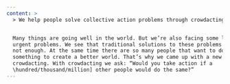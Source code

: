 ```yaml
---
content: >
  > We help people solve collective action problems through crowdacting


  Many things are going well in the world. But we’re also facing some large and
  urgent problems. We see that traditional solutions to these problems are just
  not enough. At the same time there are so many people that want to do
  something to create a better world. That’s why we came up with a new approach:
  crowdacting. With crowdacting we ask: “Would you take action if a
  \hundred/thousand/million] other people would do the same?”
---
```


